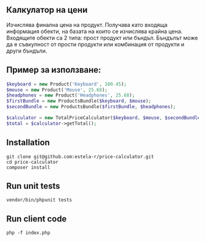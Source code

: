 ## Калкулатор на цени

Изчислява финална цена на продукт. Получава като входяща информация обекти, на базата на които се изчислява крайна цена. Входящите обекти са 2 типа: прост продукт или бъндъл. Бъндълът може да е съвкупност от прости продукти или комбинация от продукти и други бъндъли. 

## Пример за използване: 

```php
$keyboard = new Product('Keyboard', 100.45);
$mouse = new Product('Mouse', 25.68);
$headphones = new Product('Headphones', 25.68);
$firstBundle = new ProductsBundle($keyboard, $mouse); 
$secondBundle = new ProductsBundle($firstBundle, $headphones); 

$calculator = new TotalPriceCalculator($keyboard, $mouse, $secondBundle, $firstBundle); 
$total = $calculator->getTotal();
```

## Installation
```shell
git clone git@github.com:estela-r/price-calculator.git
cd price-calculator
composer install
```

## Run unit tests
```shell
vendor/bin/phpunit tests
```

## Run client code
```shell
php -f index.php
```
